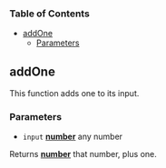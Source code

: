 <!-- Generated by documentation.js. Update this documentation by updating the source code. -->

### Table of Contents

-   [addOne][1]
    -   [Parameters][2]

## addOne

This function adds one to its input.

### Parameters

-   `input` **[number][3]** any number

Returns **[number][3]** that number, plus one.

[1]: #addone

[2]: #parameters

[3]: https://developer.mozilla.org/docs/Web/JavaScript/Reference/Global_Objects/Number
